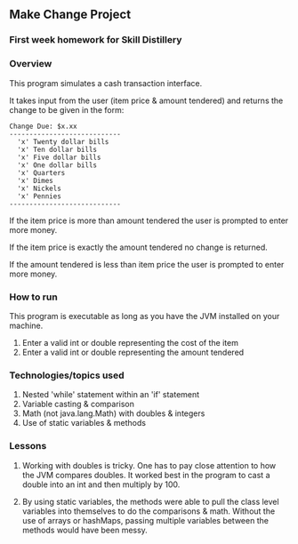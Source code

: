 ## Make Change Project

### First week homework for Skill Distillery

### Overview


This program simulates a cash transaction interface.

It takes input from the user (item price & amount tendered) and
  returns the change to be given in the form:
  
    Change Due: $x.xx
    ----------------------------
      'x' Twenty dollar bills
      'x' Ten dollar bills
      'x' Five dollar bills
      'x' One dollar bills
      'x' Quarters
      'x' Dimes
      'x' Nickels
      'x' Pennies
    ----------------------------
If the item price is more than amount tendered the user is prompted to
  enter more money.

If the item price is exactly the amount tendered no change is returned.

If the amount tendered is less than item price the user is prompted to enter more money.

### How to run

This program is executable as long as you have the JVM installed on your machine.

  1) Enter a valid int or double representing the cost of the item
  2) Enter a valid int or double representing the amount tendered

### Technologies/topics used

 1) Nested 'while' statement within an 'if' statement
 2) Variable casting & comparison
 4) Math (not java.lang.Math) with doubles & integers
 3) Use of static variables & methods

### Lessons

1) Working with doubles is tricky. One has to pay close attention to how the JVM
    compares doubles. It worked best in the program to cast a double into an int
    and then multiply by 100.
  
2) By using static variables, the methods were able to pull the class level variables
    into themselves to do the comparisons & math. Without the use of arrays or 
    hashMaps, passing multiple variables between the methods would have been messy.
